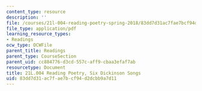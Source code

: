 ```yaml
---
content_type: resource
description: ''
file: /courses/21l-004-reading-poetry-spring-2018/83dd7d31ac7fae7bcf94d2dcbb9a7d11_MIT21L_004S18shadle.pdf
file_type: application/pdf
learning_resource_types:
- Readings
ocw_type: OCWFile
parent_title: Readings
parent_type: CourseSection
parent_uid: cc884776-d3cd-557c-aff9-cbaa3efaf7ab
resourcetype: Document
title: 21L.004 Reading Poetry, Six Dickinson Songs
uid: 83dd7d31-ac7f-ae7b-cf94-d2dcbb9a7d11
---
```

